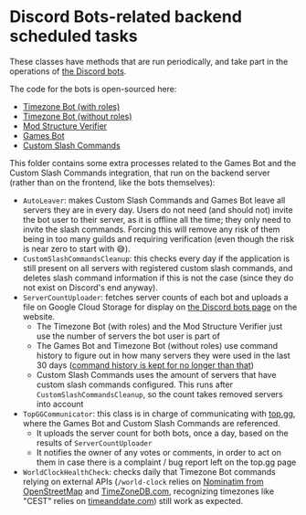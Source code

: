 # Discord Bots-related backend scheduled tasks

These classes have methods that are run periodically, and take part in the operations of [the Discord bots](https://max480-random-stuff.appspot.com/discord-bots).

The code for the bots is open-sourced here:
- [Timezone Bot (with roles)](https://github.com/max4805/RandomBackendStuff/tree/main/src/main/java/com/max480/randomstuff/backend/discord/timezonebot)
- [Timezone Bot (without roles)](https://github.com/max4805/RandomStuffWebsite/tree/main/src/main/java/com/max480/randomstuff/gae/discord/timezonebot)
- [Mod Structure Verifier](https://github.com/max4805/RandomBackendStuff/tree/main/src/main/java/com/max480/randomstuff/backend/discord/modstructureverifier)
- [Games Bot](https://github.com/max4805/RandomStuffWebsite/tree/main/src/main/java/com/max480/randomstuff/gae/discord/gamescommands)
- [Custom Slash Commands](https://github.com/max4805/RandomStuffWebsite/tree/main/src/main/java/com/max480/randomstuff/gae/discord/customslashcommands)

This folder contains some extra processes related to the Games Bot and the Custom Slash Commands integration, that run on the backend server (rather than on the frontend, like the bots themselves):
- `AutoLeaver`: makes Custom Slash Commands and Games Bot leave all servers they are in every day. Users do not need (and should not) invite the bot user to their server, as it is offline all the time; they only need to invite the slash commands. Forcing this will remove any risk of them being in too many guilds and requiring verification (even though the risk is near zero to start with :sweat_smile:).
- `CustomSlashCommandsCleanup`: this checks every day if the application is still present on all servers with registered custom slash commands, and deletes slash command information if this is not the case (since they do not exist on Discord's end anyway).
- `ServerCountUploader`: fetches server counts of each bot and uploads a file on Google Cloud Storage for display on [the Discord bots page](https://max480-random-stuff.appspot.com/discord-bots) on the website.
  - The Timezone Bot (with roles) and the Mod Structure Verifier just use the number of servers the bot user is part of
  - The Games Bot and Timezone Bot (without roles) use command history to figure out in how many servers they were used in the last 30 days ([command history is kept for no longer than that](https://max480-random-stuff.appspot.com/discord-bots/terms-and-privacy.html))
  - Custom Slash Commands uses the amount of servers that have custom slash commands configured. This runs after `CustomSlashCommandsCleanup`, so the count takes removed servers into account
- `TopGGCommunicator`: this class is in charge of communicating with [top.gg](https://top.gg/), where the Games Bot and Custom Slash Commands are referenced.
  - It uploads the server count for both bots, once a day, based on the results of `ServerCountUploader`
  - It notifies the owner of any votes or comments, in order to act on them in case there is a complaint / bug report left on the top.gg page
- `WorldClockHealthCheck`: checks daily that Timezone Bot commands relying on external APIs (`/world-clock` relies on [Nominatim from OpenStreetMap](https://nominatim.openstreetmap.org/) and [TimeZoneDB.com](https://timezonedb.com/), recognizing timezones like "CEST" relies on [timeanddate.com](https://www.timeanddate.com/time/zones/)) still work as expected.